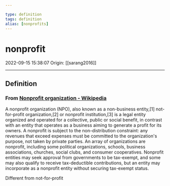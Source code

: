 ```yaml
---

type: definition
tags: definition
alias: [nonprofits]
---
```


# nonprofit

2022-09-15 15:38:07
Origin: [[sarang2016]]

---

## Definition

### From [Nonprofit organization - Wikipedia](https://en.wikipedia.org/wiki/Nonprofit_organization)

A nonprofit organization (NPO), also known as a non-business entity,[1] not-for-profit organization,[2] or nonprofit institution,[3] is a legal entity organized and operated for a collective, public or social benefit, in contrast with an entity that operates as a business aiming to generate a profit for its owners. A nonprofit is subject to the non-distribution constraint: any revenues that exceed expenses must be committed to the organization's purpose, not taken by private parties. An array of organizations are nonprofit, including some political organizations, schools, business associations, churches, social clubs, and consumer cooperatives. Nonprofit entities may seek approval from governments to be tax-exempt, and some may also qualify to receive tax-deductible contributions, but an entity may incorporate as a nonprofit entity without securing tax-exempt status.

Different from not-for-profit
